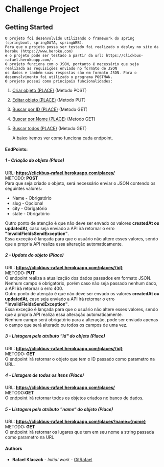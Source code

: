# Challenge Project

## Getting Started
	O projeto foi desenvolvido utilizando o framework do spring (springboot, springDATA, springWEB).
	Para que o projeto possa ser testado foi realizado o deploy no site da heroku (https://www.heroku.com) 
	e o projeto pode ser testado a partir da url: https://clickbus-rafael.herokuapp.com/.
	O projeto funciona com o JSON, portanto é necessário que seja realizada as requisições enviado no formato de JSON
	os dados e também suas respostas são em formato JSON. Para o desenvolvimento foi utilizado o programa POSTMAN.
	O projeto possui como principais funcionalidades:
	
1.	[Criar objeto (PLACE)](https://clickbus-rafael.herokuapp.com/places/ "Criar objeto") (Metodo POST)
2.	[Editar objeto (PLACE)](https://clickbus-rafael.herokuapp.com/places/{id} "Editar objeto") (Metodo PUT)
3.	[Buscar por ID (PLACE)](https://clickbus-rafael.herokuapp.com/places/{id} "Buscar objeto") (Metodo GET)
4.	[Buscar por Nome (PLACE)](https://clickbus-rafael.herokuapp.com/places?name={nome} "Buscar objeto por nome") (Metodo GET)
5.	[Buscar todos (PLACE)](https://clickbus-rafael.herokuapp.com/places/ "Buscar todos") (Metodo GET)


	A baixo iremos ver como funciona cada endpoint.

#### EndPoints:

#####  1 - Criação do objeto (Place)
URL: **https://clickbus-rafael.herokuapp.com/places/**  
METODO: **POST**  
Para que seja criado o objeto, será necessário enviar o JSON contendo os seguintes valores:
*   Name - Obrigatório
*   slug - Opcional
*   city - Obrigatório
*   state - Obrigatório

Outro ponto de atenção é que não deve ser envado os valores **createdAt ou updatedAt**, caso seja enviado a API irá retornar o erro **"InvalidFieldsSendException"**.  
Essa exceção é lançada para que o usuário não altere esses valores, sendo que a propria API realiza essa alteração automaticamente.

#####  2 - Update do objeto (Place)
URL: **https://clickbus-rafael.herokuapp.com/places/{id}**  
METODO: **PUT**  
O endpoint realiza a atualização dos dados passados em formato JSON.  
Nenhum campo é obrigatório, porém caso não seja passado nenhum dado, a API irá retornar o erro 400.  
Outro ponto de atenção é que não deve ser envado os valores **createdAt ou updatedAt**, caso seja enviado a API irá retornar o erro **"InvalidFieldsSendException"**.  
Essa exceção é lançada para que o usuário não altere esses valores, sendo que a propria API realiza essa alteração automaticamente.  
Nenhum campo será obrigatório para a alteração, pode ser enviado apenas o campo que será alterado ou todos os campos de uma vez.

#####  3 - Listagem pelo atributo "id" do objeto (Place)
URL: **https://clickbus-rafael.herokuapp.com/places/{id}**  
METODO: **GET**  
O endpoint irá retornar o objeto que tem o ID passado como parametro na URL.

##### 4 - Listagem de todos os itens (Place)
URL: **https://clickbus-rafael.herokuapp.com/places/**  
METODO:**GET**  
O endpoint irá retornar todos os objetos criados no banco de dados.    
   

#####  5 - Listagem pelo atributo "name" do objeto (Place)
URL: **https://clickbus-rafael.herokuapp.com/places?name={nome}**  
METODO: **GET**  
O endpoint irá retornar os lugares que tem em seu nome a string passada como parametro na URL

	

#### Authors

* **Rafael Klaczok** - *Initial work* - [GitRafael](https://github.com/klaczok)
	 
